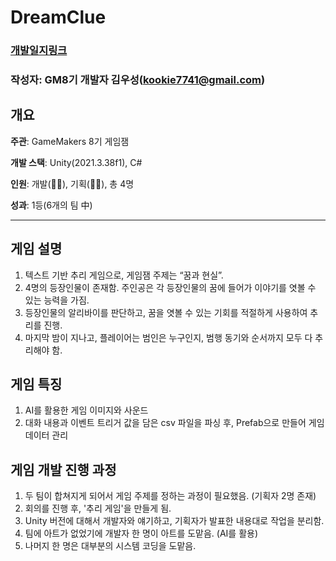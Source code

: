 # DreamClue

### [개발일지링크](https://velog.io/@pakadopa/JAMAKERS-%EC%B6%94%EB%A6%AC-%EA%B2%8C%EC%9E%84-DreamClue)

### 작성자: GM8기 개발자 김우성(kookie7741@gmail.com)

## 개요

**주관**: GameMakers 8기 게임잼

**개발 스택**: Unity(2021.3.38f1), C#

**인원**: 개발(👨👨), 기획(👨👨), 총 4명

**성과**: 1등(6개의 팀 中)

---

## 게임 설명

1. 텍스트 기반 추리 게임으로, 게임잼 주제는 “꿈과 현실”.
2. 4명의 등장인물이 존재함. 주인공은 각 등장인물의 꿈에 들어가 이야기를 엿볼 수 있는 능력을 가짐.
3. 등장인물의 알리바이를 판단하고, 꿈을 엿볼 수 있는 기회를 적절하게 사용하여 추리를 진행.
4. 마지막 밤이 지나고, 플레이어는 범인은 누구인지, 범행 동기와 순서까지 모두 다 추리해야 함.

## 게임 특징

1. AI를 활용한 게임 이미지와 사운드
2. 대화 내용과 이벤트 트리거 값을 담은 csv 파일을 파싱 후, Prefab으로 만들어 게임 데이터 관리

## 게임 개발 진행 과정

1. 두 팀이 합쳐지게 되어서 게임 주제를 정하는 과정이 필요했음. (기획자 2명 존재)
2. 회의를 진행 후, '추리 게임'을 만들게 됨.
3. Unity 버전에 대해서 개발자와 얘기하고, 기획자가 발표한 내용대로 작업을 분리함.
4. 팀에 아트가 없었기에 개발자 한 명이 아트를 도맡음. (AI를 활용)
5. 나머지 한 명은 대부분의 시스템 코딩을 도맡음.

